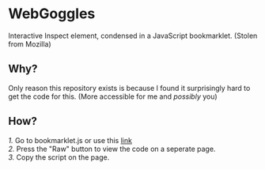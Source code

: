 # WebGoggles
Interactive Inspect element, condensed in a JavaScript bookmarklet. (Stolen from Mozilla)

## Why?
Only reason this repository exists is because I found it surprisingly hard to get the code for this. (More accessible for me and *possibly* you)

## How?
*1.* Go to bookmarklet.js or use this [link](google.com) <br>
*2.* Press the "Raw" button to view the code on a seperate page.<br>
*3.* Copy the script on the page.



